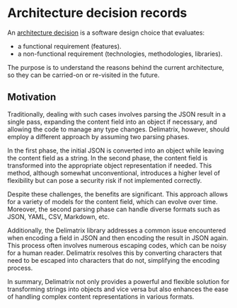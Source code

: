 # Architecture decision records

An [architecture
decision](https://cloud.google.com/architecture/architecture-decision-records)
is a software design choice that evaluates:

-   a functional requirement (features).
-   a non-functional requirement (technologies, methodologies, libraries).

The purpose is to understand the reasons behind the current architecture, so
they can be carried-on or re-visited in the future.

## Motivation

Traditionally, dealing with such cases involves parsing the JSON result in a single pass, expanding the content field into an object if necessary, and allowing the code to manage any type changes. Delimatrix, however, should employ a different approach by assuming two parsing phases.

In the first phase, the initial JSON is converted into an object while leaving the content field as a string. In the second phase, the content field is transformed into the appropriate object representation if needed. This method, although somewhat unconventional, introduces a higher level of flexibility but can pose a security risk if not implemented correctly.

Despite these challenges, the benefits are significant. This approach allows for a variety of models for the content field, which can evolve over time. Moreover, the second parsing phase can handle diverse formats such as JSON, YAML, CSV, Markdown, etc.

Additionally, the Delimatrix library addresses a common issue encountered when encoding a field in JSON and then encoding the result in JSON again. This process often involves numerous escaping codes, which can be noisy for a human reader. Delimatrix resolves this by converting characters that need to be escaped into characters that do not, simplifying the encoding process.

In summary, Delimatrix not only provides a powerful and flexible solution for transforming strings into objects and vice versa but also enhances the ease of handling complex content representations in various formats.